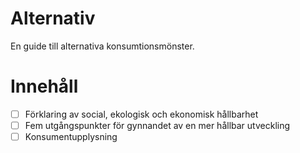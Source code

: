 # Alternativ
En guide till alternativa konsumtionsmönster.

# Innehåll
- [ ] Förklaring av social, ekologisk och ekonomisk hållbarhet
- [ ] Fem utgångspunkter för gynnandet av en mer hållbar utveckling
- [ ] Konsumentupplysning
